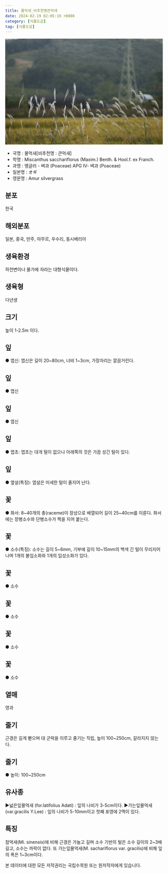 ```yaml
---
title: 물억새_비추천명큰억새
date: 2024-02-19 02:05:19 +0800
category: [식물도감]
tag: [식물도감]
---
```




![물억새[비추천명 : 큰억새]](/assets/img/fileUpload/plants/basic/Gramineae/Miscanthus/14587/1_th2.jpg)
- 국명 : 물억새[비추천명 : 큰억새]
- 학명 : Miscanthus sacchariflorus (Maxim.) Benth. & Hool.f. ex Franch.
- 과명 : 앵글러 - 벼과 (Poaceae) APG Ⅳ- 벼과 (Poaceae)
- 일본명 : オギ
- 영문명 : Amur silvergrass


## 분포
한국
## 해외분포
일본, 중국, 만주, 아무르, 우수리, 동시베리아
## 생육환경
하천변이나 물가에 자라는 대형식물이다.
## 생육형
다년생
## 크기
높이 1-2.5m 이다.
## 잎
● 엽신: 엽신은 길이 20~80cm, 너비 1~3cm, 가장자리는 깔끔거린다.
## 잎
● 엽신
## 잎
● 엽신
## 잎
● 엽초: 엽초는 대개 털이 없으나 아래쪽의 것은 가끔 성긴 털이 있다.
## 잎
● 옆설(특징): 엽설은 미세한 털이 줄지어 난다.
## 꽃
● 화서: 8~40개의 총(raceme)이 장상으로 배열되어 길이 25~40cm를 이룬다. 화서에는 장병소수와 단병소수가 짝을 지어 붙는다.
## 꽃
● 소수(특징): 소수는 길이 5~6mm, 기부에 길이 10~15mm의 백색 긴 털이 무리지어 나며 1개의 불임소화와 1개의 임성소화가 있다.
## 꽃
● 소수
## 꽃
● 소수
## 꽃
● 소수
## 꽃
● 소수
## 열매
영과
## 줄기
근경은 길게 뻗으며 대 군락을 이루고 줄기는 직립, 높이 100~250cm, 갈라지지 않는다.
## 줄기
● 높이: 100~250cm
## 유사종
▶넓은잎물억새 (for.latifolius Adati) : 잎의 나비가 3-5cm이다. 
▶가는잎물억새 (var.gracilis Y.Lee) : 잎의 나비가 5-10mm이고 첫째 포영에 2맥이 있다.
## 특징
참억새(Mi. sinensis)에 비해 근경은 가늘고 길며 소수 기반의 털은 소수 길이의 2~3배 길고, 소수는 까락이 없다. 또 가는잎물억새(M. sachariflorus var. gracilis)에 비해 잎의 폭은 1~3cm이다.






본 데이터에 대한 모든 저작권리는 국립수목원 또는 원저작자에게 있습니다.
